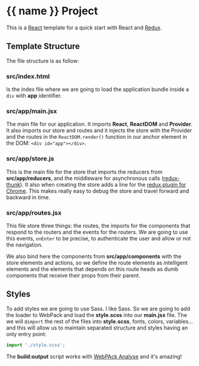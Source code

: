# {{ name }} Project

This is a [React](https://facebook.github.io/react/) template for a quick start with React and [Redux](https://github.com/reactjs/redux).

## Template Structure

The file structure is as follow:

### src/index.html

Is the index file where we are going to load the application bundle inside a `div` with __app__ identifier.

### src/app/main.jsx

The main file for our application. It imports __React__, __ReactDOM__ and __Provider__. It also imports our store and routes and it injects the store with the Provider and the routes in the `ReactDOM.render()` function in our anchor element in the DOM: `<div id="app"></div>`.

### src/app/store.js

This is the main file for the store that imports the reducers from __src/app/reducers__, and the middleware for asynchronous calls ([redux-thunk](https://github.com/gaearon/redux-thunk)). It also when creating the store adds a line for the [redux plugin for Chrome](https://github.com/zalmoxisus/redux-devtools-extension). This makes really easy to debug the store and travel forward and backward in time.

### src/app/routes.jsx

This file store three things: the routes, the imports for the components that respond to the routers and the events for the routers. We are going to use this events, `onEnter` to be precise, to authenticate the user and allow or not the navigation.

We also bind here the components from __src/app/components__ with the store elements and actions, so we define the route elements as intelligent elements and the elements that depends on this route heads as dumb components that receive their props from their parent.

## Styles

To add styles we are going to use Sass. I like Sass. So we are going to add the loader to WebPack and load the __style.scss__ into our __main.jsx__ file. The we will `@import` the rest of the files into __style.scss__, fonts, colors, variables... and this will allow us to maintain separated structure and styles having an only entry point:

```javascript
import './style.scss';
```

The __build:output__ script works with [WebPAck Analyse](https://webpack.github.io/analyse/) and it's amazing!
